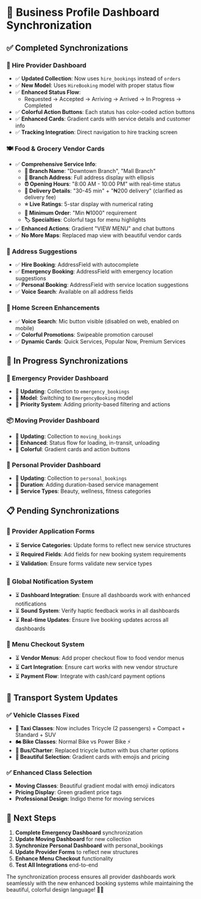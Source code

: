 # 🔄 Business Profile Dashboard Synchronization

## ✅ **Completed Synchronizations**

### **🔧 Hire Provider Dashboard**
- ✅ **Updated Collection**: Now uses `hire_bookings` instead of `orders`
- ✅ **New Model**: Uses `HireBooking` model with proper status flow
- ✅ **Enhanced Status Flow**: 
  - Requested → Accepted → Arriving → Arrived → In Progress → Completed
- ✅ **Colorful Action Buttons**: Each status has color-coded action buttons
- ✅ **Enhanced Cards**: Gradient cards with service details and customer info
- ✅ **Tracking Integration**: Direct navigation to hire tracking screen

### **🍽️ Food & Grocery Vendor Cards**
- ✅ **Comprehensive Service Info**:
  - **🏪 Branch Name**: "Downtown Branch", "Mall Branch"
  - **📍 Branch Address**: Full address display with ellipsis
  - **⏰ Opening Hours**: "8:00 AM - 10:00 PM" with real-time status
  - **🚚 Delivery Details**: "30-45 min" + "₦200 delivery" (clarified as delivery fee)
  - **⭐ Live Ratings**: 5-star display with numerical rating
  - **🛒 Minimum Order**: "Min ₦1000" requirement
  - **🏷️ Specialties**: Colorful tags for menu highlights
- ✅ **Enhanced Actions**: Gradient "VIEW MENU" and chat buttons
- ✅ **No More Maps**: Replaced map view with beautiful vendor cards

### **📍 Address Suggestions**
- ✅ **Hire Booking**: AddressField with autocomplete
- ✅ **Emergency Booking**: AddressField with emergency location suggestions
- ✅ **Personal Booking**: AddressField with service location suggestions
- ✅ **Voice Search**: Available on all address fields

### **🎨 Home Screen Enhancements**
- ✅ **Voice Search**: Mic button visible (disabled on web, enabled on mobile)
- ✅ **Colorful Promotions**: Swipeable promotion carousel
- ✅ **Dynamic Cards**: Quick Services, Popular Now, Premium Services

## 🔄 **In Progress Synchronizations**

### **🚨 Emergency Provider Dashboard**
- 🔄 **Updating**: Collection to `emergency_bookings`
- 🔄 **Model**: Switching to `EmergencyBooking` model
- 🔄 **Priority System**: Adding priority-based filtering and actions

### **📦 Moving Provider Dashboard**
- 🔄 **Updating**: Collection to `moving_bookings`
- 🔄 **Enhanced**: Status flow for loading, in-transit, unloading
- 🔄 **Colorful**: Gradient cards and action buttons

### **💆 Personal Provider Dashboard**
- 🔄 **Updating**: Collection to `personal_bookings`
- 🔄 **Duration**: Adding duration-based service management
- 🔄 **Service Types**: Beauty, wellness, fitness categories

## 📋 **Pending Synchronizations**

### **📝 Provider Application Forms**
- ⏳ **Service Categories**: Update forms to reflect new service structures
- ⏳ **Required Fields**: Add fields for new booking system requirements
- ⏳ **Validation**: Ensure forms validate new service types

### **🔔 Global Notification System**
- ⏳ **Dashboard Integration**: Ensure all dashboards work with enhanced notifications
- ⏳ **Sound System**: Verify haptic feedback works in all dashboards
- ⏳ **Real-time Updates**: Ensure live booking updates across all dashboards

### **🛒 Menu Checkout System**
- ⏳ **Vendor Menus**: Add proper checkout flow to food vendor menus
- ⏳ **Cart Integration**: Ensure cart works with new vendor structure
- ⏳ **Payment Flow**: Integrate with cash/card payment options

## 🎯 **Transport System Updates**

### **✅ Vehicle Classes Fixed**
- **🚕 Taxi Classes**: Now includes Tricycle (2 passengers) + Compact + Standard + SUV
- **🏍️ Bike Classes**: Normal Bike vs Power Bike ⚡
- **🚌 Bus/Charter**: Replaced tricycle button with bus charter options
- **🎨 Beautiful Selection**: Gradient cards with emojis and pricing

### **✅ Enhanced Class Selection**
- **Moving Classes**: Beautiful gradient modal with emoji indicators
- **Pricing Display**: Green gradient price tags
- **Professional Design**: Indigo theme for moving services

## 🚀 **Next Steps**

1. **Complete Emergency Dashboard** synchronization
2. **Update Moving Dashboard** for new collection
3. **Synchronize Personal Dashboard** with personal_bookings
4. **Update Provider Forms** to reflect new structures
5. **Enhance Menu Checkout** functionality
6. **Test All Integrations** end-to-end

The synchronization process ensures all provider dashboards work seamlessly with the new enhanced booking systems while maintaining the beautiful, colorful design language! 🎨✨
